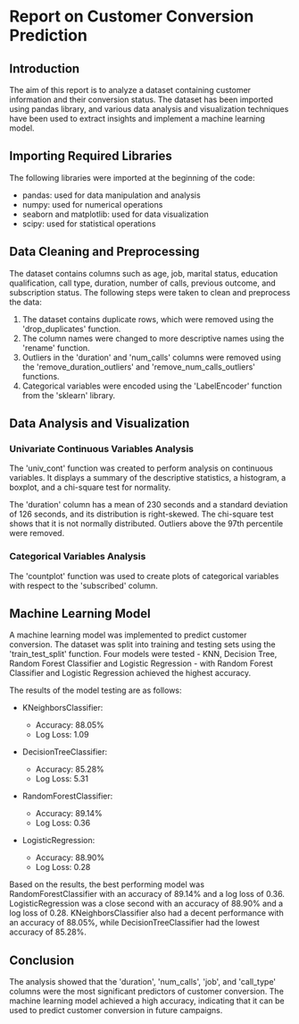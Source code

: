 # Report on Customer Conversion Prediction
## Introduction
The aim of this report is to analyze a dataset containing customer information and their conversion status. The dataset has been imported using pandas library, and various data analysis and visualization techniques have been used to extract insights and implement a machine learning model.

## Importing Required Libraries
The following libraries were imported at the beginning of the code:

* pandas: used for data manipulation and analysis     
* numpy: used for numerical operations        
* seaborn and matplotlib: used for data visualization     
* scipy: used for statistical operations      
## Data Cleaning and Preprocessing
The dataset contains columns such as age, job, marital status, education qualification, call type, duration, number of calls, previous outcome, and subscription status. The following steps were taken to clean and preprocess the data:

1. The dataset contains duplicate rows, which were removed using the 'drop_duplicates' function.
2. The column names were changed to more descriptive names using the 'rename' function.
3. Outliers in the 'duration' and 'num_calls' columns were removed using the 'remove_duration_outliers' and 'remove_num_calls_outliers' functions.
4. Categorical variables were encoded using the 'LabelEncoder' function from the 'sklearn' library.
## Data Analysis and Visualization
### Univariate Continuous Variables Analysis
The 'univ_cont' function was created to perform analysis on continuous variables. It displays a summary of the descriptive statistics, a histogram, a boxplot, and a chi-square test for normality.

The 'duration' column has a mean of 230 seconds and a standard deviation of 126 seconds, and its distribution is right-skewed. The chi-square test shows that it is not normally distributed. Outliers above the 97th percentile were removed.

### Categorical Variables Analysis
The 'countplot' function was used to create plots of categorical variables with respect to the 'subscribed' column.

## Machine Learning Model
A machine learning model was implemented to predict customer conversion. The dataset was split into training and testing sets using the 'train_test_split' function. Four models were tested - KNN, Decision Tree, Random Forest Classifier and Logistic Regression - with Random Forest Classifier and Logistic Regression achieved the highest accuracy. 

The results of the model testing are as follows:

* KNeighborsClassifier:     
    - Accuracy: 88.05%    
    - Log Loss: 1.09


* DecisionTreeClassifier:   
    -  Accuracy: 85.28%    
    - Log Loss: 5.31

* RandomForestClassifier:
    - Accuracy: 89.14%
    - Log Loss: 0.36

* LogisticRegression:
    - Accuracy: 88.90%
    - Log Loss: 0.28

Based on the results, the best performing model was RandomForestClassifier with an accuracy of 89.14% and a log loss of 0.36. LogisticRegression was a close second with an accuracy of 88.90% and a log loss of 0.28. KNeighborsClassifier also had a decent performance with an accuracy of 88.05%, while DecisionTreeClassifier had the lowest accuracy of 85.28%.

## Conclusion
The analysis showed that the 'duration', 'num_calls', 'job', and 'call_type' columns were the most significant predictors of customer conversion. The machine learning model achieved a high accuracy, indicating that it can be used to predict customer conversion in future campaigns.
